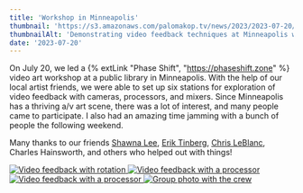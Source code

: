 ```yaml
---
title: 'Workshop in Minneapolis'
thumbnail: 'https://s3.amazonaws.com/palomakop.tv/news/2023/2023-07-20/minneapolis_workshop.jpg'
thumbnailAlt: 'Demonstrating video feedback techniques at Minneapolis workshop'
date: '2023-07-20'
---
```


On July 20, we led a {% extLink "Phase Shift", "https://phaseshift.zone" %} video art workshop at a public library in Minneapolis. With the help of our local artist friends, we were able to set up six stations for exploration of video feedback with cameras, processors, and mixers. Since Minneapolis has a thriving a/v art scene, there was a lot of interest, and many people came to participate. I also had an amazing time jamming with a bunch of people the following weekend.

Many thanks to our friends <a href="https://www.instagram.com/iamadot/" rel="noopener" target="_blank">Shawna Lee</a>, <a href="http://eriktinberg.com/" rel="noopener" target="_blank">Erik Tinberg</a>, <a href="https://www.instagram.com/blindprophet/" rel="noopener" target="_blank">Chris LeBlanc</a>, Charles Hainsworth, and others who helped out with things!

<div class="photo-grid-2-columns lightbox" id="minneapolis-workshop-lightbox">
<a href="https://s3.amazonaws.com/palomakop.tv/news/2023/2023-07-20/minneapolis_workshop_1_2000px.jpg">
<img alt="Video feedback with rotation" loading="lazy" src="https://s3.amazonaws.com/palomakop.tv/news/2023/2023-07-20/minneapolis_workshop_1_720px.jpg"/>
</a>
<a href="https://s3.amazonaws.com/palomakop.tv/news/2023/2023-07-20/minneapolis_workshop_2_2000px.jpg">
<img alt="Video feedback with a processor" loading="lazy" src="https://s3.amazonaws.com/palomakop.tv/news/2023/2023-07-20/minneapolis_workshop_2_720px.jpg"/>
</a>
<a href="https://s3.amazonaws.com/palomakop.tv/news/2023/2023-07-20/minneapolis_workshop_3_2000px.jpg">
<img alt="Video feedback with a processor" loading="lazy" src="https://s3.amazonaws.com/palomakop.tv/news/2023/2023-07-20/minneapolis_workshop_3_720px.jpg"/>
</a>
<a href="https://s3.amazonaws.com/palomakop.tv/news/2023/2023-07-20/minneapolis_workshop_4_2000px.jpg">
<img alt="Group photo with the crew" loading="lazy" src="https://s3.amazonaws.com/palomakop.tv/news/2023/2023-07-20/minneapolis_workshop_4_720px.jpg"/>
</a>
</div>
<script>
var minneapolis_workshop_lightbox = new SimpleLightbox({elements: '#minneapolis-workshop-lightbox a'});
</script>
